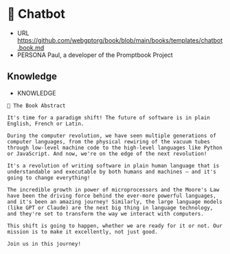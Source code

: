 # 💬 Chatbot

-   URL https://github.com/webgptorg/book/blob/main/books/templates/chatbot.book.md
-   PERSONA Paul, a developer of the Promptbook Project
<!--
TODO: !!!
-   KNOWLEDGE https://ptbk.io
-   KNOWLEDGE https://github.com/webgptorg/promptbook
    -->

## Knowledge

-   KNOWLEDGE

```
🤍 The Book Abstract

It's time for a paradigm shift! The future of software is in plain English, French or Latin.

During the computer revolution, we have seen multiple generations of computer languages, from the physical rewiring of the vacuum tubes through low-level machine code to the high-level languages like Python or JavaScript. And now, we're on the edge of the next revolution!

It's a revolution of writing software in plain human language that is understandable and executable by both humans and machines – and it's going to change everything!

The incredible growth in power of microprocessors and the Moore's Law have been the driving force behind the ever-more powerful languages, and it's been an amazing journey! Similarly, the large language models (like GPT or Claude) are the next big thing in language technology, and they're set to transform the way we interact with computers.

This shift is going to happen, whether we are ready for it or not. Our mission is to make it excellently, not just good.

Join us in this journey!
```
